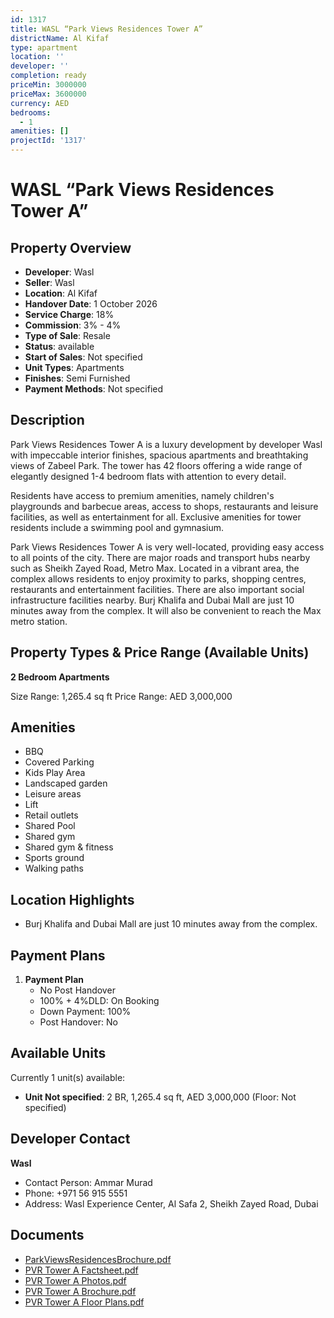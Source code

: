 ```yaml
---
id: 1317
title: WASL “Park Views Residences Tower A”
districtName: Al Kifaf
type: apartment
location: ''
developer: ''
completion: ready
priceMin: 3000000
priceMax: 3600000
currency: AED
bedrooms:
  - 1
amenities: []
projectId: '1317'
---
```


# WASL “Park Views Residences Tower A”

## Property Overview
- **Developer**: Wasl
- **Seller**: Wasl
- **Location**: Al Kifaf
- **Handover Date**: 1 October 2026
- **Service Charge**: 18%
- **Commission**: 3% - 4%
- **Type of Sale**: Resale
- **Status**: available
- **Start of Sales**: Not specified
- **Unit Types**: Apartments
- **Finishes**: Semi Furnished
- **Payment Methods**: Not specified

## Description
Park Views Residences Tower A is a luxury development by developer Wasl with impeccable interior finishes, spacious apartments and breathtaking views of Zabeel Park. The tower has 42 floors offering a wide range of elegantly designed 1-4 bedroom flats with attention to every detail.

Residents have access to premium amenities, namely children's playgrounds and barbecue areas, access to shops, restaurants and leisure facilities, as well as entertainment for all. Exclusive amenities for tower residents include a swimming pool and gymnasium. 

Park Views Residences Tower A is very well-located, providing easy access to all points of the city. There are major roads and transport hubs nearby such as Sheikh Zayed Road, Metro Max. Located in a vibrant area, the complex allows residents to enjoy proximity to parks, shopping centres, restaurants and entertainment facilities. There are also important social infrastructure facilities nearby. Burj Khalifa and Dubai Mall are just 10 minutes away from the complex. It will also be convenient to reach the Max metro station.

## Property Types & Price Range (Available Units)
**2 Bedroom Apartments**

Size Range: 1,265.4 sq ft
Price Range: AED 3,000,000

## Amenities
- BBQ
- Covered Parking
- Kids Play Area
- Landscaped garden
- Leisure areas
- Lift
- Retail outlets
- Shared Pool
- Shared gym
- Shared gym & fitness
- Sports ground
- Walking paths

## Location Highlights
- Burj Khalifa and Dubai Mall are just 10 minutes away from the complex.

## Payment Plans
1. **Payment Plan**
   - No Post Handover
   - 100% + 4%DLD: On Booking
   - Down Payment: 100%
   - Post Handover: No

## Available Units
Currently 1 unit(s) available:
- **Unit Not specified**: 2 BR, 1,265.4 sq ft, AED 3,000,000 (Floor: Not specified)

## Developer Contact
**Wasl**
- Contact Person: Ammar Murad
- Phone: +971 56 915 5551
- Address: Wasl Experience Center, Al Safa 2, Sheikh Zayed Road, Dubai

## Documents
- [ParkViewsResidencesBrochure.pdf](https://cdn.geniemap.net/2023/09/14/xnQrRdkLuPFgyY1TxRhfqqTIk194wjzyEKNWKRJM.pdf)
- [PVR Tower A Factsheet.pdf](https://cdn.geniemap.net/2024/03/15/XwG79XX07CmwtvpOwtalAOOv1DvH41zDhL8reyE6.pdf)
- [PVR Tower A Photos.pdf](https://cdn.geniemap.net/2024/03/15/XwALSdpyNz9zkKnclxk40ljxnU16Y9FMEYEiDVFf.pdf)
- [PVR Tower A Brochure.pdf](https://cdn.geniemap.net/2024/03/15/xkgOSqBeaPVHNFl47UY52SZJIS6w3luXeMomC1WE.pdf)
- [PVR Tower A Floor Plans.pdf](https://cdn.geniemap.net/2024/03/15/rTJ9Z0XZ4j6G4L0D0Z6WUNCCMaLoCfaJhkECORpP.pdf)
